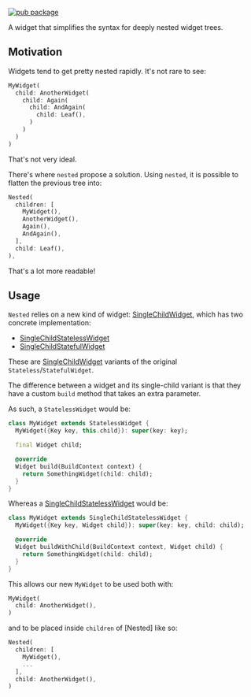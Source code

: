 [![pub package](https://img.shields.io/pub/v/nested.svg)](https://pub.dartlang.org/packages/nested)

A widget that simplifies the syntax for deeply nested widget trees.

## Motivation

Widgets tend to get pretty nested rapidly.
It's not rare to see:

```dart
MyWidget(
  child: AnotherWidget(
    child: Again(
      child: AndAgain(
        child: Leaf(),
      )
    )
  )
)
```

That's not very ideal.

There's where `nested` propose a solution.
Using `nested`, it is possible to flatten the previous tree into:

```dart
Nested(
  children: [
    MyWidget(),
    AnotherWidget(),
    Again(),
    AndAgain(),
  ],
  child: Leaf(),
),
```

That's a lot more readable!

## Usage

`Nested` relies on a new kind of widget: [SingleChildWidget], which has two
concrete implementation:

- [SingleChildStatelessWidget]
- [SingleChildStatefulWidget]

These are [SingleChildWidget] variants of the original `Stateless`/`StatefulWidget`.

The difference between a widget and its single-child variant is that they have
a custom `build` method that takes an extra parameter.

As such, a `StatelessWidget` would be:

```dart
class MyWidget extends StatelessWidget {
  MyWidget({Key key, this.child}): super(key: key);

  final Widget child;

  @override
  Widget build(BuildContext context) {
    return SomethingWidget(child: child);
  }
}
```

Whereas a [SingleChildStatelessWidget] would be:

```dart
class MyWidget extends SingleChildStatelessWidget {
  MyWidget({Key key, Widget child}): super(key: key, child: child);

  @override
  Widget buildWithChild(BuildContext context, Widget child) {
    return SomethingWidget(child: child);
  }
}
```

This allows our new `MyWidget` to be used both with:

```dart
MyWidget(
  child: AnotherWidget(),
)
```

and to be placed inside `children` of [Nested] like so:

```dart
Nested(
  children: [
    MyWidget(),
    ...
  ],
  child: AnotherWidget(),
)
```

[singlechildwidget]: https://pub.dartlang.org/documentation/nested/latest/nested/SingleChildWidget-class.html
[singlechildstatelesswidget]: https://pub.dartlang.org/documentation/nested/latest/nested/SingleChildStatelessWidget-class.html
[singlechildstatefulwidget]: https://pub.dartlang.org/documentation/nested/latest/nested/SingleChildStatefulWidget-class.html
